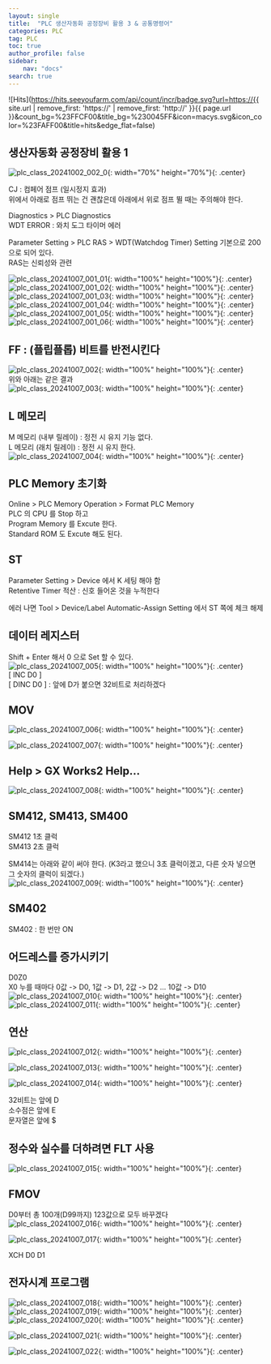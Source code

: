 ```yaml
---
layout: single
title:  "PLC 생산자동화 공정장비 활용 3 & 공통명령어"
categories: PLC
tag: PLC
toc: true
author_profile: false
sidebar:
    nav: "docs"
search: true
---
```


![Hits](https://hits.seeyoufarm.com/api/count/incr/badge.svg?url=https://{{ site.url | remove_first: 'https://' | remove_first: 'http://' }}{{ page.url }}&count_bg=%23FFCF00&title_bg=%230045FF&icon=macys.svg&icon_color=%23FAFF00&title=hits&edge_flat=false)

## 생산자동화 공정장비 활용 1    
![plc_class_20241002_002_0](/images/2024-10-02-PLC_class/plc_class_20241002_002_0.PNG){: width="70%" height="70%"}{: .center}  
  
CJ : 컴페어 점프 (일시정지 효과)  
위에서 아래로 점프 뛰는 건 괜찮은데 아래에서 위로 점프 뛸 때는 주의해야 한다.  
  
Diagnostics > PLC Diagnostics  
WDT ERROR : 와치 도그 타이머 에러  
  
Parameter Setting > PLC RAS > WDT(Watchdog Timer) Setting 기본으로 200으로 되어 있다.  
RAS는 신뢰성와 관련  
  
![plc_class_20241007_001_01](/images/2024-10-07-PLC_class/plc_class_20241007_001_01.PNG){: width="100%" height="100%"}{: .center}  
![plc_class_20241007_001_02](/images/2024-10-07-PLC_class/plc_class_20241007_001_02.PNG){: width="100%" height="100%"}{: .center}  
![plc_class_20241007_001_03](/images/2024-10-07-PLC_class/plc_class_20241007_001_03.PNG){: width="100%" height="100%"}{: .center}  
![plc_class_20241007_001_04](/images/2024-10-07-PLC_class/plc_class_20241007_001_04.PNG){: width="100%" height="100%"}{: .center}  
![plc_class_20241007_001_05](/images/2024-10-07-PLC_class/plc_class_20241007_001_05.PNG){: width="100%" height="100%"}{: .center}  
![plc_class_20241007_001_06](/images/2024-10-07-PLC_class/plc_class_20241007_001_06.PNG){: width="100%" height="100%"}{: .center}  

## FF : (플립플롭) 비트를 반전시킨다  
![plc_class_20241007_002](/images/2024-10-07-PLC_class/plc_class_20241007_002.PNG){: width="100%" height="100%"}{: .center}  
위와 아래는 같은 결과  
![plc_class_20241007_003](/images/2024-10-07-PLC_class/plc_class_20241007_003.PNG){: width="100%" height="100%"}{: .center}  

## L 메모리  
M 메모리 (내부 릴레이) : 정전 시 유지 기능 없다.  
L 메모리 (래치 릴레이) : 정전 시 유지 한다.  
![plc_class_20241007_004](/images/2024-10-07-PLC_class/plc_class_20241007_004.PNG){: width="100%" height="100%"}{: .center}  

## PLC Memory 초기화  
Online > PLC Memory Operation > Format PLC Memory  
PLC 의 CPU 를 Stop 하고  
Program Memory 를 Excute 한다.  
Standard ROM 도 Excute 해도 된다.  

## ST  
Parameter Setting > Device 에서 K 세팅 해야 함  
Retentive Timer 적산 : 신호 들어온 것을 누적한다  
  
에러 나면 Tool > Device/Label Automatic-Assign Setting 에서 ST 쪽에 체크 해제  

## 데이터 레지스터  
Shift + Enter 해서 0 으로 Set 할 수 있다.  
![plc_class_20241007_005](/images/2024-10-07-PLC_class/plc_class_20241007_005.PNG){: width="100%" height="100%"}{: .center}  
[ INC D0  ]  
[ DINC D0 ] : 앞에 D가 붙으면 32비트로 처리하겠다  

## MOV  
![plc_class_20241007_006](/images/2024-10-07-PLC_class/plc_class_20241007_006.PNG){: width="100%" height="100%"}{: .center}  
  
![plc_class_20241007_007](/images/2024-10-07-PLC_class/plc_class_20241007_007.PNG){: width="100%" height="100%"}{: .center}  

## Help > GX Works2 Help...  
![plc_class_20241007_008](/images/2024-10-07-PLC_class/plc_class_20241007_008.PNG){: width="100%" height="100%"}{: .center}  

## SM412, SM413, SM400  
SM412 1초 클럭  
SM413 2초 클럭  
  
SM414는 아래와 같이 써야 한다. (K3라고 했으니 3초 클럭이겠고, 다른 숫자 넣으면 그 숫자의 클럭이 되겠다.)  
![plc_class_20241007_009](/images/2024-10-07-PLC_class/plc_class_20241007_009.PNG){: width="100%" height="100%"}{: .center}  

## SM402  
SM402 : 한 번만 ON  

## 어드레스를 증가시키기  
D0Z0  
X0 누를 때마다 0값 -> D0, 1값 -> D1, 2값 -> D2 ... 10값 -> D10  
![plc_class_20241007_010](/images/2024-10-07-PLC_class/plc_class_20241007_010.PNG){: width="100%" height="100%"}{: .center}  
![plc_class_20241007_011](/images/2024-10-07-PLC_class/plc_class_20241007_011.PNG){: width="100%" height="100%"}{: .center}  

## 연산  
![plc_class_20241007_012](/images/2024-10-07-PLC_class/plc_class_20241007_012.PNG){: width="100%" height="100%"}{: .center}  
  
![plc_class_20241007_013](/images/2024-10-07-PLC_class/plc_class_20241007_013.PNG){: width="100%" height="100%"}{: .center}  
  
![plc_class_20241007_014](/images/2024-10-07-PLC_class/plc_class_20241007_014.PNG){: width="100%" height="100%"}{: .center}  
  
32비트는 앞에 D  
소수점은 앞에 E  
문자열은 앞에 $  

## 정수와 실수를 더하려면 FLT 사용  
![plc_class_20241007_015](/images/2024-10-07-PLC_class/plc_class_20241007_015.PNG){: width="100%" height="100%"}{: .center}  

## FMOV  
D0부터 총 100개(D99까지) 123값으로 모두 바꾸겠다  
![plc_class_20241007_016](/images/2024-10-07-PLC_class/plc_class_20241007_016.PNG){: width="100%" height="100%"}{: .center}  
  
![plc_class_20241007_017](/images/2024-10-07-PLC_class/plc_class_20241007_017.PNG){: width="100%" height="100%"}{: .center}  
  
XCH D0 D1

## 전자시계 프로그램  
![plc_class_20241007_018](/images/2024-10-07-PLC_class/plc_class_20241007_018.PNG){: width="100%" height="100%"}{: .center}  
![plc_class_20241007_019](/images/2024-10-07-PLC_class/plc_class_20241007_019.PNG){: width="100%" height="100%"}{: .center}  
![plc_class_20241007_020](/images/2024-10-07-PLC_class/plc_class_20241007_020.PNG){: width="100%" height="100%"}{: .center}  
  
![plc_class_20241007_021](/images/2024-10-07-PLC_class/plc_class_20241007_021.PNG){: width="100%" height="100%"}{: .center}  
  
![plc_class_20241007_022](/images/2024-10-07-PLC_class/plc_class_20241007_022.PNG){: width="100%" height="100%"}{: .center}  




